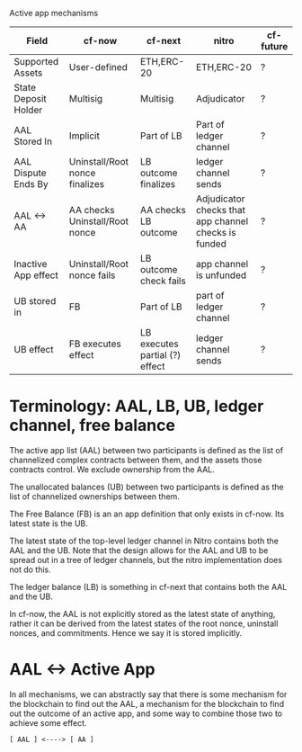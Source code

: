 Active app mechanisms

|        Field         |             cf-now             |            cf-next             |                        nitro                         | cf-future |
| -------------------- | ------------------------------ | ------------------------------ | ---------------------------------------------------- | --------- |
| Supported Assets     | User-defined                   | ETH,ERC-20                     | ETH,ERC-20                                           | ?         |
| State Deposit Holder | Multisig                       | Multisig                       | Adjudicator                                          | ?         |
| AAL Stored In        | Implicit                       | Part of LB                     | Part of ledger channel                               | ?         |
| AAL Dispute Ends By  | Uninstall/Root nonce finalizes | LB outcome finalizes           | ledger channel sends                                 | ?         |
| AAL <-> AA           | AA checks Uninstall/Root nonce | AA checks LB outcome           | Adjudicator checks that app channel checks is funded | ?         |
| Inactive App effect  | Uninstall/Root nonce fails     | LB outcome check fails         | app channel is unfunded                              | ?         |
| UB stored in         | FB                             | Part of LB                     | part of ledger channel                               | ?         |
| UB effect            | FB executes effect             | LB executes partial (?) effect | ledger channel sends                                 | ?         |

# Terminology: AAL, LB, UB, ledger channel, free balance

The active app list (AAL) between two participants is defined as the list of channelized complex contracts between them, and the assets those contracts control. We exclude ownership from the AAL.

The unallocated balances (UB) between two participants is defined as the list of channelized ownerships between them.

The Free Balance (FB) is an an app definition that only exists in cf-now. Its latest state is the UB.

The latest state of the top-level ledger channel in Nitro contains both the AAL and the UB. Note that the design allows for the AAL and UB to be spread out in a tree of ledger channels, but the nitro implementation does not do this.

The ledger balance (LB) is something in cf-next that contains both the AAL and the UB.

In cf-now, the AAL is not explicitly stored as the latest state of anything, rather it can be derived from the latest states of the root nonce, uninstall nonces, and commitments. Hence we say it is stored implicitly.

# AAL <-> Active App

In all mechanisms, we can abstractly say that there is some mechanism for the blockchain to find out the AAL, a mechanism for the blockchain to find out the outcome of an active app, and some way to combine those two to achieve some effect.

```
[ AAL ] <----> [ AA ]
```